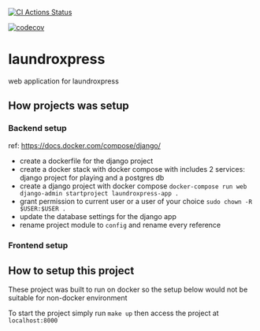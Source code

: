 [![CI Actions Status](https://github.com/celelstine/laundroxpress/workflows/LaundroXpress%20CI%20workflow/badge.svg)](https://github.com/{celelstine}/laundroxpress/actions)

[![codecov](https://codecov.io/gh/celelstine/laundroxpress/branch/master/graph/badge.svg?token=EXH3IH4V7L)](https://codecov.io/gh/celelstine)

# laundroxpress
web application for laundroxpress


## How projects was setup

### Backend setup
ref: https://docs.docker.com/compose/django/

- create a dockerfile for the django project
- create a docker stack with docker compose with includes 2 services: django project for playing and a postgres db
- create a django project with docker compose `docker-compose run web django-admin startproject laundroxpress-app .`
- grant permission to current user or a user of your choice `sudo chown -R $USER:$USER .`
- update the database settings for the django app
- rename project module to `config` and rename every reference


### Frontend setup


## How to setup this project
These project was built to run on docker so the setup below would not be suitable for non-docker environment

To start the project simply run `make up` then access the project at `localhost:8000`
